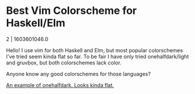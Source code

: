 # Best Vim Colorscheme for Haskell/Elm

2 | 1603601046.0

Hello! I use vim for both Haskell and Elm, but most popular colorschemes I've tried seem kinda flat so far. To be fair I have only tried onehalfdark/light and gruvbox, but both colorschemes lack color.   


Anyone know any good colorschemes for those languages? 

[An example of onehalfdark. Looks kinda flat. ](https://preview.redd.it/rzo5v0qwt3v51.png?width=864&amp;format=png&amp;auto=webp&amp;s=2b158d135be17dbe542039b686f913f7228d6d77)